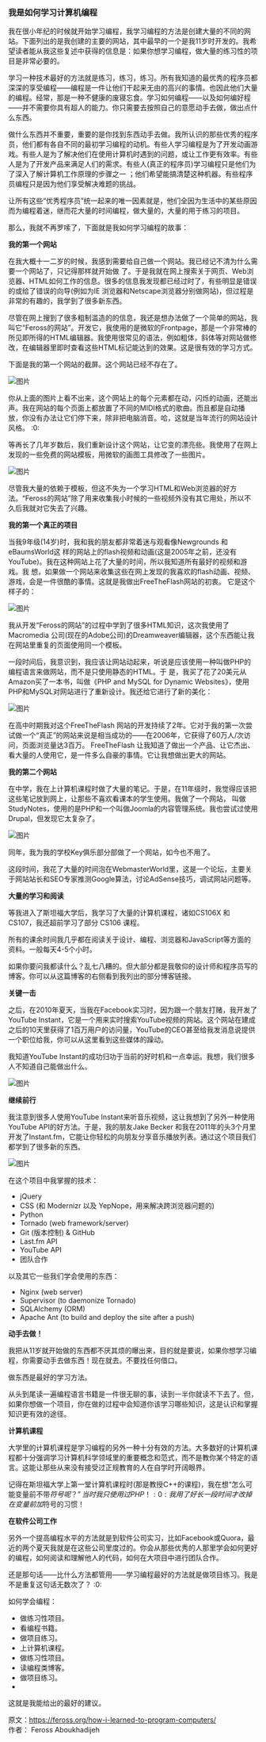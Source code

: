 ### 我是如何学习计算机编程

我在很小年纪的时候就开始学习编程，我学习编程的方法是创建大量的不同的网站。下面列出的是我创建的主要的网站，其中最早的一个是我11岁时开发的。我希望读者能从我这些复述中获得的信息是：如果你想学习编程，做大量的练习性的项目是非常必要的。

学习一种技术最好的方法就是练习，练习，练习。所有我知道的最优秀的程序员都深深的享受编程——编程是一件让他们干起来无由的高兴的事情。也因此他们大量的编程。经常，那是一种不健康的废寝忘食。学习如何编程——以及如何编好程——并不需要你具有超人的能力。你只需要去按照自己的意愿动手去做，做出点什么东西。

做什么东西并不重要，重要的是你找到东西动手去做。我所认识的那些优秀的程序员，他们都有各自不同的最初学习编程的动机。有些人学习编程是为了开发动画游戏。有些人是为了解决他们在使用计算机时遇到的问题，或让工作更有效率。有些人是为了开发产品来满足人们的需求。有些人(真正的程序员)学习编程只是他们为了深入了解计算机工作原理的步骤之一 ；他们希望能搞清楚这种机器。有些程序员编程只是因为他们享受解决难题的挑战。

让所有这些“优秀程序员”统一起来的唯一因素就是，他们全因为生活中的某些原因而为编程着迷，继而花大量的时间编程，做大量的，大量的用于练习的项目。

那么，我就不再罗嗦了，下面就是我如何学习编程的故事：

**我的第一个网站**

在我大概十一二岁的时候，我感到需要给自己做一个网站。我已经记不清为什么需要一个网站了，只记得那样就开始做 了。于是我就在网上搜索关于网页、Web浏览器、HTML如何工作的信息。很多的信息我发现都已经过时了，有些明显是错误的或给了错误的向导(例如为IE 浏览器和Netscape浏览器分别做网站)，但过程是非常的有趣的，我学到了很多新东西。

尽管在网上搜到了很多粗制滥造的的信息，我还是想办法做了一个简单的网站，我叫它“Feross的网站”。开发它，我使用的是微软的Frontpage，那是一个非常棒的所见即所得的HTML编辑器。我使用很常见的语法，例如粗体，斜体等对网站做修改，在编辑器里即时查看这些HTML标记能达到的效果。这是很有效的学习方式。

下面是我的第一个网站的截屏。这个网站已经不存在了。

![图片](https://dn-coding-net-production-pp.qbox.me/f4c2f3c1-ce44-45c6-a9c7-49b8457e0869.png)

你从上面的图片上看不出来，这个网站上的每个元素都在动，闪烁的动画，还能出声。我在网站的每个页面上都放置了不同的MIDI格式的歌曲。而且都是自动播放，你没有办法让它们停下来，除非把电脑消音。哈，这就是当年流行的网站设计风格。 :0:

等再长了几年岁数后，我们重新设计这个网站，让它变的漂亮些。我使用了在网上发现的一些免费的网站模板，用微软的画图工具修改了一些图片。

![图片](https://dn-coding-net-production-pp.qbox.me/4a7a053a-d6f4-46bc-854f-f3db2a71d3a9.png)

尽管我大量的依赖于模板，但这不失为一个学习HTML和Web浏览器的好方法。“Feross的网站”除了用来收集我小时候的一些视频外没有其它用处，所以不久后我就对它失去了兴趣。

**我的第一个真正的项目**

当我9年级(14岁)时，我和我的朋友都非常着迷与观看像Newgrounds 和 eBaumsWorld这 样的网站上的flash视频和动画(这是2005年之前，还没有YouTube)。我在这种网站上花了大量的时间，所以我知道所有最好的视频和游戏。我 想，如果做一个网站来收集这些在网上发现的我喜欢的flash动画、视频、游戏，会是一件很酷的事情。这就是我做出FreeTheFlash网站的初衷。 它是这个样子的：

![图片](https://dn-coding-net-production-pp.qbox.me/ff78d25a-b2ba-4ffc-a723-718bbe3d93af.png)

我从开发“Feross的网站”的过程中学到了很多HTML知识，这次我使用了Macromedia 公司(现在的Adobe公司)的Dreamweaver编辑器，这个东西能让我在网站里重复的页面使用同一个模板。

一段时间后，我意识到，我应该让网站动起来，听说是应该使用一种叫做PHP的编程语言来做网站，而不是只使用静态的HTML。于 是，我买了花了20美元从Amazon买了一本书，叫做《PHP and MySQL for Dynamic Websites》，使用PHP和MySQL对网站进行了重新设计。我还给它进行了新的美化：

![图片](https://dn-coding-net-production-pp.qbox.me/6aa3461f-80a1-419b-a95b-3569f6f85a81.png)

在高中时期我对这个FreeTheFlash 网站的开发持续了2年。它对于我的第一次尝试做一个“真正”的网站来说是相当成功的——在2006年，它获得了60万人/次访问，页面浏览量达3百万。 FreeTheFlash 让我知道了做出一个产品、让它杰出、看大量的人使用它，是一件多么自豪的事情。它让我想做出更大的网站。

**我的第二个网站**

在中学，我在上计算机课程时做了大量的笔记。于是，在11年级时，我觉得应该把这些笔记放到网上，让那些不喜欢看课本的学生使用。我做了一个网站， 叫做StudyNotes，使用的是PHP和一个叫做Joomla的内容管理系统。我也尝试过使用Drupal，但发现它太复杂了。

![图片](https://dn-coding-net-production-pp.qbox.me/9b94b354-c5fd-4e1e-848e-49a2f86b9bec.png)

同年，我为我的学校Key俱乐部分部做了一个网站，如今也不用了。

这段时间，我花了大量的时间泡在WebmasterWorld里，这是一个论坛，主要关于网站站长和SEO专家推测Google算法，讨论AdSense技巧，调试网站问题等。

**大量的学习和阅读**

等我进入了斯坦福大学后，我学习了大量的计算机课程，诸如CS106X 和 CS107，我还超前学习了部分 CS106 课程。

所有的课余时间我几乎都在阅读关于设计、编程、浏览器和JavaScript等方面的资料。一般每天4-5个小时。

如果你要问我都读什么？乱七八糟的。但大部分都是我敬仰的设计师和程序员写的博客。你可以从这篇博客的右侧看到我列出的部分博客链接。

**关键一击**

之后，在2010年夏天，当我在Facebook实习时，因为跟一个朋友打赌，我开发了YouTube Instant，它是一个用来实时搜索YouTube视频的网站。这个网站在建成之后的10天里获得了1百万用户的访问量，YouTube的CEO甚至给我发消息说提供一个职位给我，你可以从这里看到这些媒体的躁动。

我知道YouTube Instant的成功归功于当前的好时机和一点幸运。我想，我们很多人不知道自己能做出什么。

![图片](https://dn-coding-net-production-pp.qbox.me/1bf258e8-f9a2-4127-b422-0eb1bfe1fb99.png)

**继续前行**

我注意到很多人使用YouTube Instant来听音乐视频，这让我想到了另外一种使用YouTube API的好方法。于是，我的朋友Jake Becker 和我在2011年的头3个月里开发了Instant.fm，它能让你轻松的向朋友分享音乐播放列表。通过这个项目我们都学到了很多新的东西。

![图片](https://dn-coding-net-production-pp.qbox.me/94a3b143-0b55-486e-8528-36b44ade893f.png)

在这个项目中我掌握的技术：
- jQuery
- CSS (和 Modernizr 以及 YepNope，用来解决跨浏览器问题的)
- Python
- Tornado (web framework/server)
- Git (版本控制) & GitHub
- Last.fm API
- YouTube API
- 团队合作

以及其它一些我们学会使用的东西：
- Nginx (web server)
- Supervisor (to daemonize Tornado)
- SQLAlchemy (ORM)
- Apache Ant (to build and deploy the site after a push)

**动手去做！**

我把从11岁就开始做的东西都不厌其烦的曝出来，目的就是要说，如果你想学习编程，你需要动手去做东西！现在就去。不要找任何借口。

做东西是最好的学习方法。

从头到尾读一遍编程语言书籍是一件很无聊的事，读到一半你就读不下去了。但，如果你想做一个项目，你在做的过程中会知道你该学习哪些知识，这是认识和掌握知识更有效的途径。

**计算机课程**

大学里的计算机课程是学习编程的另外一种十分有效的方法。大多数好的计算机课程都十分强调学习计算机科学领域里的重要概念和范式，而不是教你某个特定的语言。这能让那些从来没有接受过正规教育的人在自学时开阔眼界。

记得在斯坦福大学上第一堂计算机课程时(那是教授C++的课程)，我在想“怎么可能变量前不带$符号呢？”当时我只使用过PHP！ :0: 我用了好长一段时间才改掉在变量前加$符号的习惯！

**在软件公司工作**

另外一个提高编程水平的方法就是到软件公司实习，比如Facebook或Quora，最近的两个夏天我就是在这些公司里度过的。你会从那些优秀的人那里学会如何更好的编程，如何阅读和理解他人的代码，如何在大项目中进行团队合作。

还是那句话——比什么方法都管用——学习编程最好的方法就是做项目练习。我是不是重复这句话无数次了？ :0:

如何学会编程：

- 做练习性项目。
- 看编程书籍。
- 做项目练习。
- 上计算机课程。
- 做练习性项目。
- 读编程类博客。
- 做项目练习。
- 
这就是我能给出的最好的建议。

原文：https://feross.org/how-i-learned-to-program-computers/    
作者： Feross Aboukhadijeh
